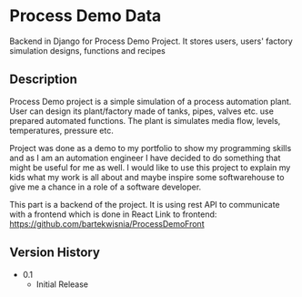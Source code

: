 # Process Demo Data

Backend in Django for Process Demo Project. It stores users, users' factory simulation designs, functions and recipes

## Description

Process Demo project is a simple simulation of a process automation plant. User can design its plant/factory made of
tanks, pipes, valves etc. use prepared automated functions. The plant is simulates media flow, levels, temperatures,
pressure etc.

Project was done as a demo to my portfolio to show my programming skills and as I am an automation engineer I have
decided to do something that might be useful for me as well. I would like to use this project to explain my kids what
my work is all about and maybe inspire some softwarehouse to give me a chance in a role of a software developer.

This part is a backend of the project. It is using rest API to communicate with a frontend which is done in React
Link to frontend: https://github.com/bartekwisnia/ProcessDemoFront

## Version History

* 0.1
    * Initial Release